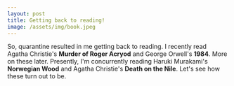 ```yaml
---
layout: post
title: Getting back to reading!
image: /assets/img/book.jpeg
---
```


So, quarantine resulted in me getting back to reading. I recently read Agatha Christie's **Murder of Roger Acryod** and George Orwell's **1984**. More on these later. Presently, I'm concurrently reading Haruki Murakami's **Norwegian Wood** and Agatha Christie's **Death on the Nile**. Let's see how these turn out to be. 
